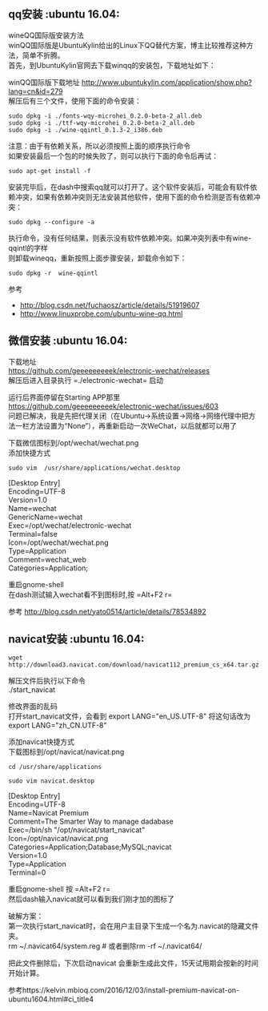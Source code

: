 ## qq安装													   :ubuntu 16.04:
wineQQ国际版安装方法  
winQQ国际版是UbuntuKylin给出的Linux下QQ替代方案，博主比较推荐这种方法，简单不折腾。  
首先，到UbuntuKylin官网去下载winqq的安装包，下载地址如下：  
  
winQQ国际版下载地址 http://www.ubuntukylin.com/application/show.php?lang=cn&id=279  
解压后有三个文件，使用下面的命令安装：  
  
```
sudo dpkg -i ./fonts-wqy-microhei_0.2.0-beta-2_all.deb
sudo dpkg -i ./ttf-wqy-microhei_0.2.0-beta-2_all.deb
sudo dpkg -i ./wine-qqintl_0.1.3-2_i386.deb
```
  
注意：由于有依赖关系，所以必须按照上面的顺序执行命令  
如果安装最后一个包的时候失败了，则可以执行下面的命令后再试：  
```
sudo apt-get install -f
```
  
安装完毕后，在dash中搜索qq就可以打开了。这个软件安装后，可能会有软件依赖冲突，如果有依赖冲突则无法安装其他软件，使用下面的命令检测是否有依赖冲突：  
```
sudo dpkg --configure -a
```
执行命令，没有任何结果，则表示没有软件依赖冲突。如果冲突列表中有wine-qqintl的字样  
则卸载wineqq，重新按照上面步骤安装，卸载命令如下：  
```
sudo dpkg -r  wine-qqintl
```
  
参考  
- http://blog.csdn.net/fuchaosz/article/details/51919607
- http://www.linuxprobe.com/ubuntu-wine-qq.html
  
## 微信安装													   :ubuntu 16.04:
下载地址  
https://github.com/geeeeeeeeek/electronic-wechat/releases  
解压后进入目录执行 =./electronic-wechat= 启动  
  
运行后界面停留在Starting APP那里 https://github.com/geeeeeeeeek/electronic-wechat/issues/603  
问题已解决，我是先把代理关闭（在Ubuntu->系统设置->网络->网络代理中把方法一栏方法设置为“None”），再重新启动一次WeChat，以后就都可以用了  
  
下载微信图标到/opt/wechat/wechat.png  
添加快捷方式  
```
sudo vim  /usr/share/applications/wechat.desktop
```
[Desktop Entry]  
Encoding=UTF-8  
Version=1.0  
Name=wechat  
GenericName=wechat  
Exec=/opt/wechat/electronic-wechat  
Terminal=false  
Icon=/opt/wechat/wechat.png  
Type=Application  
Comment=wechat_web  
Categories=Application;  
  
重启gnome-shell  
在dash测试输入wechat看不到图标时,按 =Alt+F2 r=  
  
参考 http://blog.csdn.net/yato0514/article/details/78534892  
  
## navicat安装												   :ubuntu 16.04:
```
wget http://download3.navicat.com/download/navicat112_premium_cs_x64.tar.gz
```
解压文件后执行以下命令  
./start_navicat  
  
修改界面的乱码  
打开start_navicat文件，会看到 export LANG="en_US.UTF-8" 将这句话改为 export LANG="zh_CN.UTF-8"  
  
  
添加navicat快捷方式  
下载图标到/opt/navicat/navicat.png  
```
cd /usr/share/applications
```
  
```
sudo vim navicat.desktop
```
[Desktop Entry]  
Encoding=UTF-8  
Name=Navicat Premium  
Comment=The Smarter Way to manage dadabase  
Exec=/bin/sh "/opt/navicat/start_navicat"  
Icon=/opt/navicat/navicat.png  
Categories=Application;Database;MySQL;navicat  
Version=1.0  
Type=Application  
Terminal=0  
  
重启gnome-shell 按 =Alt+F2 r=  
然后dash输入navicat就可以看到我们刚才加的图标了  
  
破解方案：  
第一次执行start_navicat时，会在用户主目录下生成一个名为.navicat的隐藏文件夹。  
rm ~/.navicat64/system.reg  #  或者删除rm -rf ~/.navicat64/  
  
把此文件删除后，下次启动navicat 会重新生成此文件，15天试用期会按新的时间开始计算。  
  
  
参考https://kelvin.mbioq.com/2016/12/03/install-premium-navicat-on-ubuntu1604.html#ci_title4  
